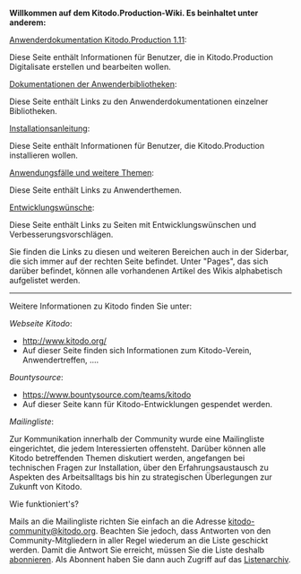 **Willkommen auf dem Kitodo.Production-Wiki. Es beinhaltet unter anderem:** 

[Anwenderdokumentation Kitodo.Production 1.11](Anwenderdokumentation-Kitodo.Production-1.11): 

Diese Seite enthält Informationen für Benutzer, die in Kitodo.Production Digitalisate erstellen und bearbeiten wollen. 

[Dokumentationen der Anwenderbibliotheken](Dokumentationen-der-Anwenderbibliotheken): 

Diese Seite enthält Links zu den Anwenderdokumentationen einzelner Bibliotheken. 

[Installationsanleitung](Installationsanleitung): 

Diese Seite enthält Informationen für Benutzer, die Kitodo.Production installieren wollen. 

[Anwendungsfälle und weitere Themen](Anwendungsfälle-und-weitere-Themen): 

Diese Seite enthält Links zu Anwenderthemen. 

[Entwicklungswünsche](Entwicklungswünsche): 

Diese Seite enthält Links zu Seiten mit Entwicklungswünschen und Verbesserungsvorschlägen. 

Sie finden die Links zu diesen und weiteren Bereichen auch in der Siderbar, die sich immer auf der rechten Seite befindet. Unter "Pages", das sich darüber befindet, können alle vorhandenen Artikel des Wikis alphabetisch aufgelistet werden. 
 
--- 
 
Weitere Informationen zu Kitodo finden Sie unter: 

_Webseite Kitodo_:

* http://www.kitodo.org/ 
* Auf dieser Seite finden sich Informationen zum Kitodo-Verein, Anwendertreffen, ....

_Bountysource_:

* https://www.bountysource.com/teams/kitodo
* Auf dieser Seite kann für Kitodo-Entwicklungen gespendet werden.

_Mailingliste_:

Zur Kommunikation innerhalb der Community wurde eine Mailingliste eingerichtet, die jedem Interessierten offensteht. Darüber können alle Kitodo betreffenden Themen diskutiert werden, angefangen bei technischen Fragen zur Installation, über den Erfahrungsaustausch zu Aspekten des Arbeitsalltags bis hin zu strategischen Überlegungen zur Zukunft von Kitodo.

Wie funktioniert's?

Mails an die Mailingliste richten Sie einfach an die Adresse kitodo-community@kitodo.org. Beachten Sie jedoch, dass Antworten von den Community-Mitgliedern in aller Regel wiederum an die Liste geschickt werden. Damit die Antwort Sie erreicht, müssen Sie die Liste deshalb [abonnieren](https://maillist.slub-dresden.de/cgi-bin/mailman/listinfo/kitodo-community). Als Abonnent haben Sie dann auch Zugriff auf das [Listenarchiv](http://maillist.slub-dresden.de/pipermail/kitodo-community/).